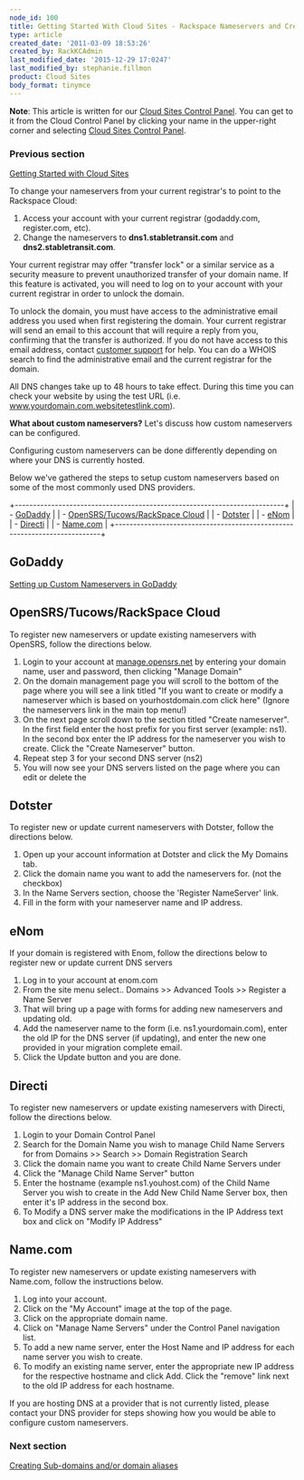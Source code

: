 ```yaml
---
node_id: 100
title: Getting Started With Cloud Sites - Rackspace Nameservers and Creating Custom Nameservers
type: article
created_date: '2011-03-09 18:53:26'
created_by: RackKCAdmin
last_modified_date: '2015-12-29 17:0247'
last_modified_by: stephanie.fillmon
product: Cloud Sites
body_format: tinymce
---
```


**Note**: This article is written for our [Cloud Sites Control
Panel](https://manage.rackspacecloud.com/). You can get to it from the
Cloud Control Panel by clicking your name in the upper-right corner and
selecting [Cloud Sites Control
Panel](https://manage.rackspacecloud.com/).

### Previous section

[Getting Started with Cloud
Sites](https://www.rackspace.com/knowledge_center/getting-started/cloud-sites)

To change your nameservers from your current registrar's to point to the
Rackspace Cloud:

1.  Access your account with your current registrar (godaddy.com,
    register.com, etc).
2.  Change the nameservers to **dns1.stabletransit.com** and
    **dns2.stabletransit.com**.

Your current registrar may offer "transfer lock" or a similar service as
a security measure to prevent unauthorized transfer of your domain name.
If this feature is activated, you will need to log on to your account
with your current registrar in order to unlock the domain.

To unlock the domain, you must have access to the administrative email
address you used when first registering the domain. Your current
registrar will send an email to this account that will require a reply
from you, confirming that the transfer is authorized. If you do not have
access to this email address, contact [customer
support](http://manage.rackspacecloud.com/SupportMain.do "http://manage.rackspacecloud.com/SupportMain.do")
for help. You can do a WHOIS search to find the administrative email and
the current registrar for the domain. 

All DNS changes take up to 48 hours to take effect. During this time you
can check your website by using the test URL (i.e.
www.yourdomain.com.websitetestlink.com).

**What about custom nameservers?** Let's discuss how custom nameservers
can be configured.

Configuring custom nameservers can be done differently depending on
where your DNS is currently hosted.

Below we've gathered the steps to setup custom nameservers based on some
of the most commonly used DNS providers.

+--------------------------------------------------------------------------+
| -   [GoDaddy](#GoDaddy)                                                  |
| -   [OpenSRS/Tucows/RackSpace Cloud](#OpenSRS_Tucows_RackSpace_Cloud)    |
| -   [Dotster](#Dotster)                                                  |
| -   [eNom](#eNom)                                                        |
| -   [Directi](#Directi)                                                  |
| -   [Name.com](#Name.com)                                                |
+--------------------------------------------------------------------------+

GoDaddy
-------

[Setting up Custom Nameservers in
GoDaddy](http://help.godaddy.com/article/3952 "http://help.godaddy.com/article/3952")

OpenSRS/Tucows/RackSpace Cloud
------------------------------

To register new nameservers or update existing nameservers with OpenSRS,
follow the directions below.

1.  Login to your account
    at [manage.opensrs.net](http://manage.opensrs.net/ "http://manage.opensrs.net") by
    entering your domain name, user and password, then clicking "Manage
    Domain"
2.  On the domain management page you will scroll to the bottom of the
    page where you will see a link titled "If you want to create or
    modify a nameserver which is based on yourhostdomain.com click here"
    (Ignore the nameservers link in the main top menu!)
3.  On the next page scroll down to the section titled "Create
    nameserver". In the first field enter the host prefix for you first
    server (example: ns1). In the second box enter the IP address for
    the nameserver you wish to create. Click the "Create Nameserver"
    button.
4.  Repeat step 3 for your second DNS server (ns2)
5.  You will now see your DNS servers listed on the page where you can
    edit or delete the

Dotster
-------

To register new or update current nameservers with Dotster, follow the
directions below.

1.  Open up your account information at Dotster and click the My Domains
    tab.
2.  Click the domain name you want to add the nameservers for. (not the
    checkbox)
3.  In the Name Servers section, choose the 'Register NameServer' link.
4.  Fill in the form with your nameserver name and IP address.

eNom
----

If your domain is registered with Enom, follow the directions below to
register new or update current DNS servers

1.  Log in to your account at enom.com
2.  From the site menu select.. Domains \>\> Advanced Tools \>\>
    Register a Name Server
3.  That will bring up a page with forms for adding new nameservers and
    updating old.
4.  Add the nameserver name to the form (i.e. ns1.yourdomain.com), enter
    the old IP for the DNS server (if updating), and enter the new one
    provided in your migration complete email.
5.  Click the Update button and you are done.

Directi
-------

To register new nameservers or update existing nameservers with Directi,
follow the directions below.

1.  Login to your Domain Control Panel
2.  Search for the Domain Name you wish to manage Child Name Servers for
    from Domains \>\> Search \>\> Domain Registration Search
3.  Click the domain name you want to create Child Name Servers under
4.  Click the "Manage Child Name Server" button
5.  Enter the hostname (example ns1.youhost.com) of the Child Name
    Server you wish to create in the Add New Child Name Server box, then
    enter it's IP address in the second box.
6.  To Modify a DNS server make the modifications in the IP Address text
    box and click on "Modify IP Address"

Name.com
--------

To register new nameservers or update existing nameservers with
Name.com, follow the instructions below.

1.  Log into your account.
2.  Click on the "My Account" image at the top of the page.
3.  Click on the appropriate domain name.
4.  Click on "Manage Name Servers" under the Control Panel navigation
    list.
5.  To add a new name server, enter the Host Name and IP address for
    each name server you wish to create.
6.  To modify an existing name server, enter the appropriate new IP
    address for the respective hostname and click Add. Click the
    "remove" link next to the old IP address for each hostname.

If you are hosting DNS at a provider that is not currently listed,
please contact your DNS provider for steps showing how you would be able
to configure custom nameservers.

### Next section

[Creating Sub-domains and/or domain
aliases](http://www.rackspace.com/knowledge_center/article/getting-started-with-cloud-sites-creating-sub-domains-andor-domain-aliases)

